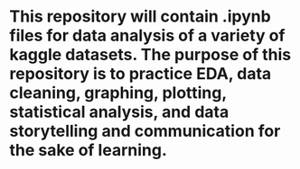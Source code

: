 # This repository will contain .ipynb files for data analysis of a variety of kaggle datasets. The purpose of this repository is to practice EDA, data cleaning, graphing, plotting, statistical analysis, and data storytelling and communication for the sake of learning.
